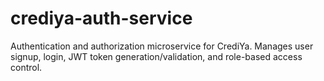 # crediya-auth-service
Authentication and authorization microservice for CrediYa. Manages user signup, login, JWT token generation/validation, and role-based access control.
